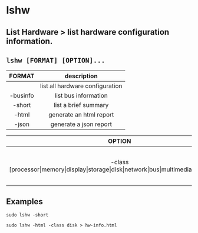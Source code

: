 # lshw

**List Hardware** > list hardware configuration information.
---

` lshw [FORMAT] [OPTION]... `
---

| **FORMAT** | description |
|:---:|:---:|
| | list all hardware configuration |
| -businfo | list bus information |
| -short |  list a brief summary |
| -html | generate an html report |
| -json | generate a json report |

| **OPTION** | description |
|:---:|:---:|
| -class [processor\|memory\|display\|storage\|disk\|network\|bus\|multimedia\|input\|bridge] | filter the output based on specific hardware |

## Examples
` sudo lshw -short `

` sudo lshw -html -class disk > hw-info.html `
